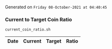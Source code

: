 Generated on `Friday 08-October-2021 at 04:40:45`

### Current to Target Coin Ratio
`current_coin_ratio.sh`

Date|Current|Target|Ratio
---|---|---|---
